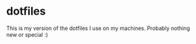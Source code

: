# dotfiles

This is my version of the dotfiles I use on my machines.
Probably nothing new or special :)
